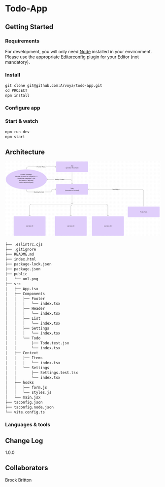 # Todo-App

## Getting Started

### Requirements

For development, you will only need [Node](http://nodejs.org/) installed in your
environment.
Please use the appropriate [Editorconfig](http://editorconfig.org/) plugin for your
Editor (not mandatory).

### Install

    git clone git@github.com:Arvoya/todo-app.git
    cd PROJECT
    npm install

### Configure app

<!-- Any environment configuration steps. -->

### Start & watch

    npm run dev
    npm start

## Architecture

![uml](./public/uml.png)

```text
├── .eslintrc.cjs
├── .gitignore
├── README.md
├── index.html
├── package-lock.json
├── package.json
├── public
│   └── uml.png
├── src
│   ├── App.tsx
│   ├── Components
│   │   ├── Footer
│   │   │   └── index.tsx
│   │   ├── Header
│   │   │   └── index.tsx
│   │   ├── List
│   │   │   └── index.tsx
│   │   ├── Settings
│   │   │   └── index.tsx
│   │   └── Todo
│   │       ├── Todo.test.jsx
│   │       └── index.tsx
│   ├── Context
│   │   ├── Items
│   │   │   └── index.tsx
│   │   └── Settings
│   │       ├── Settings.test.tsx
│   │       └── index.tsx
│   ├── hooks
│   │   ├── form.js
│   │   └── styles.js
│   └── main.jsx
├── tsconfig.json
├── tsconfig.node.json
└── vite.config.ts
```

### Languages & tools

<!-- Explain what tools are used. -->

## Change Log

1.0.0

## Collaborators

Brock Britton
